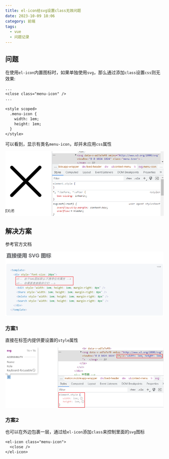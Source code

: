 ```yaml
---
title: el-icon给svg设置class无效问题
date: 2023-10-09 18:06
category: 前端
tags:
  - vue
  - 问题记录
---
```


## 问题

在使用`el-icon`内置图标时，如果单独使用`svg`，那么通过添加`class`设置`css`则无效果:

```vue
...
<close class="menu-icon" />
...

<style scoped>
  .menu-icon {
    width: 1em;
    height: 1em;
  }
</style>
```

可以看到，显示有类名`menu-icon`，却并未应用`css`属性

![image-20230322102018557](./assets/el-icon给svg设置class无效问题/image-20230322102018557.png)

## 解决方案

参考官方文档

![image-20230322102237258](./assets/el-icon给svg设置class无效问题/image-20230322102237258.png)

### 方案1

直接在标签内提供要设置的`style`属性

![image-20230322102516781](./assets/el-icon给svg设置class无效问题/image-20230322102516781.png)

### 方案2

也可以在外边包裹一层<el-icon>，通过给`el-icon`添加`class`来控制里面的`svg`图标

```
<el-icon class="menu-icon">
  <close />
</el-icon>
```



